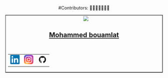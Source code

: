 <div align="center">
    #Contributors: 👨‍💻👩‍💻🧑🏻‍💻
</div>

<!-- CONTRIBUTER -->
<table border="1|0" align="center">
<!--=== Copy this section starting from this line and ending with the line mentioned===-->
<tr>
        <td align="center" width="600">
        &nbsp;&nbsp
            <a href="https://github.com/midobatlmios">
				<img src="https://avatars.githubusercontent.com/u/147062904?s=400&v=4" width="50">
                <h2>Mohammed bouamlat</h2>
            </a>
            <br>            
            <table>
                
<!-- LINKED IN -->
<td>
<a href="https://www.linkedin.com/in/mohammedamine-chetoui-449864258/">
    <img src="./img/linkedin-logo.png" width="30">
</a>
</td>
<!--// LINKED IN //-->
<!-- INSTAGRAM -->
<td>
<a href="https://www.instagram.com/mohamed.batlmios/">
    <img src="./img/instagram-logo.png" width="30">
</a>
</td>
<!--// INSTAGRAM //-->
<!-- GITHUB -->
<td>
<a href="https://github.com/midobatlmios">
    <img src="./img/github-logo.png" width="30">
</a>
</td>
<!--// GITHUB //-->
</tr>
</table>            
</td>
</tr>
